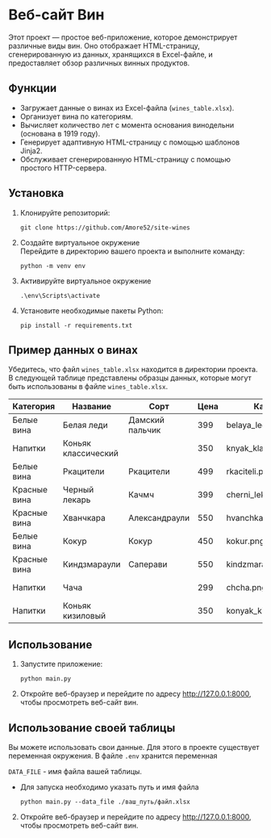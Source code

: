 # Веб-сайт Вин

Этот проект — простое веб-приложение, которое демонстрирует различные виды вин. Оно отображает HTML-страницу, сгенерированную из данных, хранящихся в Excel-файле, и предоставляет обзор различных винных продуктов.

## Функции

- Загружает данные о винах из Excel-файла (`wines_table.xlsx`).
- Организует вина по категориям.
- Вычисляет количество лет с момента основания винодельни (основана в 1919 году).
- Генерирует адаптивную HTML-страницу с помощью шаблонов Jinja2.
- Обслуживает сгенерированную HTML-страницу с помощью простого HTTP-сервера.


## Установка

1. Клонируйте репозиторий:
   ```
   git clone https://github.com/Amore52/site-wines

2. Создайте виртуальное окружение</br>
Перейдите в директорию вашего проекта и выполните команду:
    ```
   python -m venv env

3. Активируйте виртуальное окружение
    ```
   .\env\Scripts\activate

4. Установите необходимые пакеты Python:
    ```
   pip install -r requirements.txt

## Пример данных о винах
Убедитесь, что файл `wines_table.xlsx` находится в директории проекта.
В следующей таблице представлены образцы данных, которые могут быть использованы в файле `wines_table.xlsx`. 

| Категория    | Название            | Сорт            | Цена | Картинка                | Акция                |
|--------------|---------------------|-----------------|------|-------------------------|----------------------|
| Белые вина   | Белая леди          | Дамский пальчик | 399  | belaya_ledi.png         | Выгодное предложение |
| Напитки      | Коньяк классический |                 | 350  | knyak_klassicheskiy.png | -                    |
| Белые вина   | Ркацители           | Ркацители       | 499  | rkaciteli.png           | -                    |
| Красные вина | Черный лекарь       | Качмч           | 399  | cherni_lekar.png        | -                    |
| Красные вина | Хванчкара           | Александраули   | 550  | hvanchkara.png          | -                    |
| Белые вина   | Кокур               | Кокур           | 450  | kokur.png               | -                    |
| Красные вина | Киндзмараули        | Саперави        | 550  | kindzmarauli.png        | -                    |
| Напитки      | Чача                |                 | 299  | chcha.png               | Выгодное предложение |
| Напитки      | Коньяк кизиловый    |                 | 350  | konyak_kizilovyi.png    | -                    |


## Использование

1. Запустите приложение:
    ```
    python main.py
2. Откройте веб-браузер и перейдите по адресу http://127.0.0.1:8000, чтобы просмотреть веб-сайт вин.
## Использование своей таблицы


Вы можете использовать свои данные. Для этого в проекте существует переменная окружения.
В файле `.env` хранится переменная</br>

`DATA_FILE` - имя файла вашей таблицы.


* Для запуска необходимо указать путь и имя файла
  ```
  python main.py --data_file ./ваш_путь/файл.xlsx

2. Откройте веб-браузер и перейдите по адресу http://127.0.0.1:8000, чтобы просмотреть веб-сайт вин.